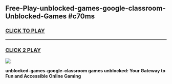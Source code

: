 
## Free-Play-unblocked-games-google-classroom-Unblocked-Games #c70ms
<h3>
<a href="https://news.freeplayer.one?title=unblocked-games-google-classroom&ref=8M">CLICK TO PLAY</a></h3>
<hr>

<h3>
<a href="https://news.freeplayer.one?title=unblocked-games-google-classroom&ref=8M">CLICK 2 PLAY</a>
  
</h3>

<a href="https://news.freeplayer.one?title=unblocked-games-google-classroom&ref=8M"><img src="https://clearcache.store/games.png"></a>


**unblocked-games-google-classroom games unblocked: Your Gateway to Fun and Accessible Online Gaming**

